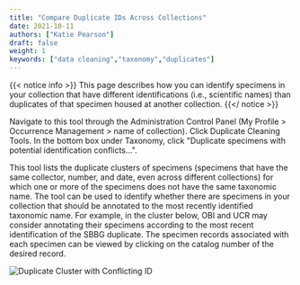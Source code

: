 ```yaml
---
title: "Compare Duplicate IDs Across Collections"
date: 2021-10-11
authors: ["Katie Pearson"]
draft: false
weight: 1
keywords: ["data cleaning","taxonomy","duplicates"]
---
```


{{< notice info >}}
  This page describes how you can identify specimens in your collection that have different identifications (i.e., scientific names) than duplicates of that specimen housed at another collection.
{{</ notice >}}

Navigate to this tool through the Administration Control Panel (My Profile > Occurrence Management > name of collection). Click Duplicate Cleaning Tools. In the bottom box under Taxonomy, click "Duplicate specimens with potential identification conflicts...".

This tool lists the duplicate clusters of specimens (specimens that have the same collector, number, and date, even across different collections) for which one or more of the specimens does not have the same taxonomic name. The tool can be used to identify whether there are specimens in your collection that should be annotated to the most recently identified taxonomic name. For example, in the cluster below, OBI and UCR may consider annotating their specimens according to the most recent identification of the SBBG duplicate. The specimen records associated with each specimen can be viewed by clicking on the catalog number of the desired record.

![Duplicate Cluster with Conflicting ID](/symbiota-docs/images/dupewithconflictingid.png)
